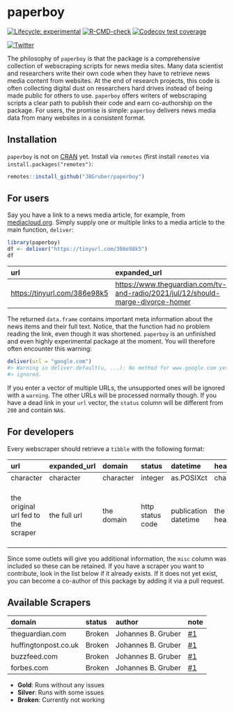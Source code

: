 
<!-- README.md is generated from README.Rmd. Please edit that file -->

# paperboy

<!-- badges: start -->

[![Lifecycle:
experimental](https://img.shields.io/badge/lifecycle-experimental-orange.svg)](https://lifecycle.r-lib.org/articles/stages.html#experimental)
[![R-CMD-check](https://github.com/JBGruber/paperboy/workflows/R-CMD-check/badge.svg)](https://github.com/JBGruber/paperboy/actions)
[![Codecov test
coverage](https://codecov.io/gh/JBGruber/paperboy/branch/main/graph/badge.svg)](https://codecov.io/gh/JBGruber/paperboy?branch=main)
<!-- badges: end -->

[![Twitter](https://img.shields.io/twitter/url/https/twitter.com/JohannesBGruber.svg?style=social&label=Follow%20%40JohannesBGruber)](https://twitter.com/JohannesBGruber)

The philosophy of `paperboy` is that the package is a comprehensive
collection of webscraping scripts for news media sites. Many data
scientist and researchers write their own code when they have to
retrieve news media content from websites. At the end of research
projects, this code is often collecting digital dust on researchers hard
drives instead of being made public for others to use. `paperboy` offers
writers of webscraping scripts a clear path to publish their code and
earn co-authorship on the package. For users, the promise is simple:
`paperboy` delivers news media data from many websites in a consistent
format.

## Installation

`paperboy` is not on [CRAN](https://CRAN.R-project.org) yet. Install via
`remotes` (first install `remotes` via `install.packages("remotes")`:

``` r
remotes::install_github("JBGruber/paperboy")
```

## For users

Say you have a link to a news media article, for example, from
[mediacloud.org](https://mediacloud.org/). Simply supply one or multiple
links to a media article to the main function, `deliver`:

``` r
library(paperboy)
df <- deliver("https://tinyurl.com/386e98k5")
df
```

| url                            | expanded\_url                                                                     | domain              | status | datetime | headline | author | text | misc |
|:-------------------------------|:----------------------------------------------------------------------------------|:--------------------|:-------|:---------|:---------|:-------|:-----|:-----|
| <https://tinyurl.com/386e98k5> | <https://www.theguardian.com/tv-and-radio/2021/jul/12/should-marge-divorce-homer> | www.theguardian.com | NA     | NA       | NA       | NA     | NA   | 200  |

The returned `data.frame` contains important meta information about the
news items and their full text. Notice, that the function had no problem
reading the link, even though it was shortened. `paperboy` is an
unfinished and even highly experimental package at the moment. You will
therefore often encounter this warning:

``` r
deliver(url = "google.com")
#> Warning in deliver.default(u, ...): No method for www.google.com yet. Url
#> ignored.
```

If you enter a vector of multiple URLs, the unsupported ones will be
ignored with a `warning`. The other URLs will be processed normally
though. If you have a dead link in your `url` vector, the `status`
column will be different from `200` and contain `NA`s.

## For developers

Every webscraper should retrieve a `tibble` with the following format:

| url                                 | expanded\_url | domain     | status           | datetime             | headline     | author     | text          | misc                                                                      |
|:------------------------------------|:--------------|:-----------|:-----------------|:---------------------|:-------------|:-----------|:--------------|:--------------------------------------------------------------------------|
| character                           | character     | character  | integer          | as.POSIXct           | character    | character  | character     | list                                                                      |
| the original url fed to the scraper | the full url  | the domain | http status code | publication datetime | the headline | the author | the full text | all other information that can be consistently found on a specific outlet |

Since some outlets will give you additional information, the `misc`
column was included so these can be retained. If you have a scraper you
want to contribute, look in the list below if it already exists. If it
does not yet exist, you can become a co-author of this package by adding
it via a pull request.

## Available Scrapers

| domain               | status | author             | note                                                 |
|:---------------------|:-------|:-------------------|:-----------------------------------------------------|
| theguardian.com      | Broken | Johannes B. Gruber | [\#1](https://github.com/JBGruber/paperboy/issues/1) |
| huffingtonpost.co.uk | Broken | Johannes B. Gruber | [\#1](https://github.com/JBGruber/paperboy/issues/1) |
| buzzfeed.com         | Broken | Johannes B. Gruber | [\#1](https://github.com/JBGruber/paperboy/issues/1) |
| forbes.com           | Broken | Johannes B. Gruber | [\#1](https://github.com/JBGruber/paperboy/issues/1) |

-   **Gold**: Runs without any issues
-   **Silver**: Runs with some issues
-   **Broken**: Currently not working

